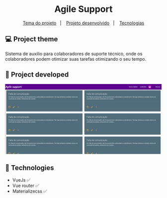 <h1 align="center"> 
	 Agile Support
</h1>

<p align="center">
  <a href="#-project-theme">Tema do projeto</a>&nbsp;&nbsp;&nbsp;|&nbsp;&nbsp;&nbsp;
 <a href="#construction-project-developed">Projeto desenvolvido</a>&nbsp;&nbsp;&nbsp;|&nbsp;&nbsp;&nbsp;
  <a href="#pushpin-technologies">Tecnologias</a>

</p>



## 💻 Project theme

Sistema de auxilio para colaboradores de suporte técnico, onde os colaboradores podem otimizar suas tarefas otimizando o seu tempo.


## :construction: Project developed

<p align="center">
	
	
 <img   src="https://github.com/Viniciusdevti/agile-support/blob/master/src/assets/textos-rapidos.png">


</p>

## :pushpin: Technologies

* VueJs  :white_check_mark:
* Vue router  :white_check_mark:
* Materializecss :white_check_mark:




